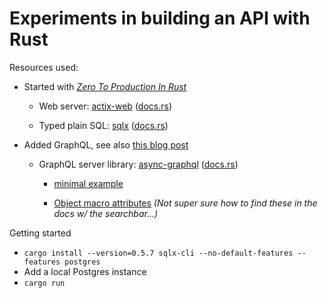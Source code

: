 # Experiments in building an API with Rust

Resources used:

- Started with [_Zero To Production In Rust_](https://www.zero2prod.com/index.html?country=Netherlands&discount_code=VAT20)

  - Web server: [actix-web](https://actix.rs/) ([docs.rs](https://docs.rs/actix-web/latest/actix_web/))

  - Typed plain SQL: [sqlx](https://github.com/launchbadge/sqlx) ([docs.rs](https://docs.rs/sqlx/latest/sqlx/))

- Added GraphQL, see also [this blog post](https://romankudryashov.com/blog/2020/12/graphql-rust/)

  - GraphQL server library: [async-graphql](https://github.com/async-graphql/async-graphql) ([docs.rs](https://docs.rs/async-graphql/latest/async_graphql/))

    - [minimal example](https://github.com/danbruder/async-graphql-sqlx-example)

    - [Object macro attributes](https://docs.rs/async-graphql/latest/async_graphql/attr.Object.html) _(Not super sure how to find these in the docs w/ the searchbar...)_

Getting started

- `cargo install --version=0.5.7 sqlx-cli --no-default-features --features postgres`
- Add a local Postgres instance
- `cargo run`
